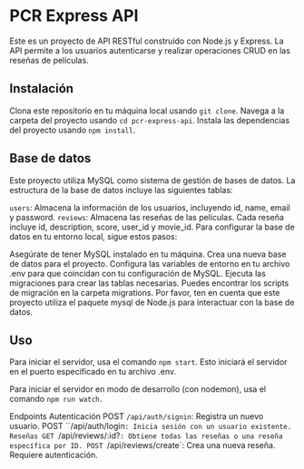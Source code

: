 # PCR Express API
Este es un proyecto de API RESTful construido con Node.js y Express. La API permite a los usuarios autenticarse y realizar operaciones CRUD en las reseñas de películas.

## Instalación
Clona este repositorio en tu máquina local usando `git clone`.
Navega a la carpeta del proyecto usando `cd pcr-express-api`.
Instala las dependencias del proyecto usando `npm install`.

## Base de datos

Este proyecto utiliza MySQL como sistema de gestión de bases de datos. La estructura de la base de datos incluye las siguientes tablas:

`users`: Almacena la información de los usuarios, incluyendo id, name, email y password.
`reviews`: Almacena las reseñas de las películas. Cada reseña incluye id, description, score, user_id y movie_id.
Para configurar la base de datos en tu entorno local, sigue estos pasos:

Asegúrate de tener MySQL instalado en tu máquina.
Crea una nueva base de datos para el proyecto.
Configura las variables de entorno en tu archivo .env para que coincidan con tu configuración de MySQL.
Ejecuta las migraciones para crear las tablas necesarias. Puedes encontrar los scripts de migración en la carpeta migrations.
Por favor, ten en cuenta que este proyecto utiliza el paquete mysql de Node.js para interactuar con la base de datos.


## Uso
Para iniciar el servidor, usa el comando `npm start`. Esto iniciará el servidor en el puerto especificado en tu archivo .env.

Para iniciar el servidor en modo de desarrollo (con nodemon), usa el comando `npm run watch`.

Endpoints
Autenticación
POST `/api/auth/signin`: Registra un nuevo usuario.
POST ``/api/auth/login`: Inicia sesión con un usuario existente.
Reseñas
GET `/api/reviews/:id?`: Obtiene todas las reseñas o una reseña específica por ID.
POST `/api/reviews/create`: Crea una nueva reseña. Requiere autenticación.

